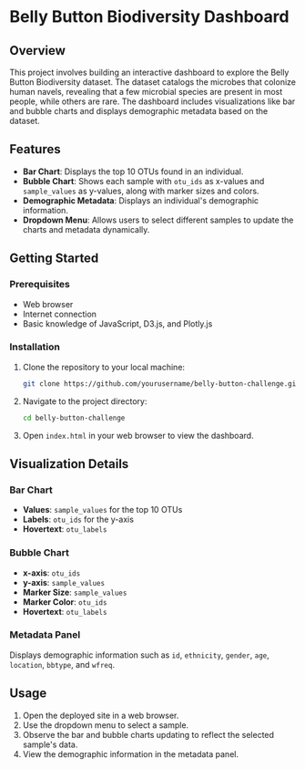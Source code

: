 # Belly Button Biodiversity Dashboard

## Overview

This project involves building an interactive dashboard to explore the Belly Button Biodiversity dataset. The dataset catalogs the microbes that colonize human navels, revealing that a few microbial species are present in most people, while others are rare. The dashboard includes visualizations like bar and bubble charts and displays demographic metadata based on the dataset.

## Features

- **Bar Chart**: Displays the top 10 OTUs found in an individual.
- **Bubble Chart**: Shows each sample with `otu_ids` as x-values and `sample_values` as y-values, along with marker sizes and colors.
- **Demographic Metadata**: Displays an individual's demographic information.
- **Dropdown Menu**: Allows users to select different samples to update the charts and metadata dynamically.

## Getting Started

### Prerequisites

- Web browser
- Internet connection
- Basic knowledge of JavaScript, D3.js, and Plotly.js

### Installation

1. Clone the repository to your local machine:
   ```bash
   git clone https://github.com/yourusername/belly-button-challenge.git
   ```
2. Navigate to the project directory:
   ```bash
   cd belly-button-challenge
   ```
3. Open `index.html` in your web browser to view the dashboard.

## Visualization Details

### Bar Chart

- **Values**: `sample_values` for the top 10 OTUs
- **Labels**: `otu_ids` for the y-axis
- **Hovertext**: `otu_labels`

### Bubble Chart

- **x-axis**: `otu_ids`
- **y-axis**: `sample_values`
- **Marker Size**: `sample_values`
- **Marker Color**: `otu_ids`
- **Hovertext**: `otu_labels`

### Metadata Panel

Displays demographic information such as `id`, `ethnicity`, `gender`, `age`, `location`, `bbtype`, and `wfreq`.

## Usage

1. Open the deployed site in a web browser.
2. Use the dropdown menu to select a sample.
3. Observe the bar and bubble charts updating to reflect the selected sample's data.
4. View the demographic information in the metadata panel.



